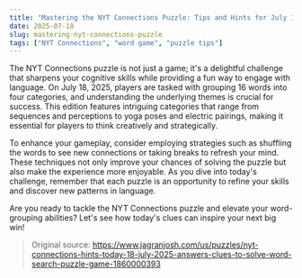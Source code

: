 ```yaml
---
title: "Mastering the NYT Connections Puzzle: Tips and Hints for July 18, 2025"
date: 2025-07-18
slug: mastering-nyt-connections-puzzle
tags: ["NYT Connections", "word game", "puzzle tips"]
---
```


The NYT Connections puzzle is not just a game; it's a delightful challenge that sharpens your cognitive skills while providing a fun way to engage with language. On July 18, 2025, players are tasked with grouping 16 words into four categories, and understanding the underlying themes is crucial for success. This edition features intriguing categories that range from sequences and perceptions to yoga poses and electric pairings, making it essential for players to think creatively and strategically.

To enhance your gameplay, consider employing strategies such as shuffling the words to see new connections or taking breaks to refresh your mind. These techniques not only improve your chances of solving the puzzle but also make the experience more enjoyable. As you dive into today's challenge, remember that each puzzle is an opportunity to refine your skills and discover new patterns in language.

Are you ready to tackle the NYT Connections puzzle and elevate your word-grouping abilities? Let's see how today's clues can inspire your next big win!
> Original source: https://www.jagranjosh.com/us/puzzles/nyt-connections-hints-today-18-july-2025-answers-clues-to-solve-word-search-puzzle-game-1860000393